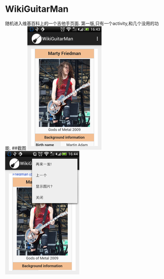 # WikiGuitarMan
随机进入维基百科上的一个吉他手页面.
第一版,只有一个activity,和几个没用的功能.
##截图
<a href="" target="_blank"><img src="Screenshot_2015-02-01-16-43-07.png" height=400/></a>
<a href="" target="_blank"><img src="Screenshot_2015-02-01-16-44-02.png" height=400/></a>